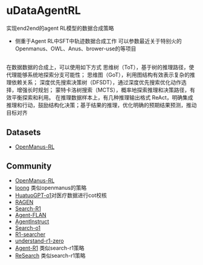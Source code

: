 # uDataAgentRL
实现end2end的agent RL模型的数据合成策略
* 侧重于Agent RL中SFT中轨迹数据合成工作 可以参数最近关于特别火的Openmanus、OWL、Anus、brower-use的等项目
## 
在数据数据的合成上，可以使用如下方式
思维树（ToT），基于树的推理路径，使代理能够系统地探索分支可能性；
思维图（GoT），利用图结构有效表示复杂的推理依赖关系；
深度优先搜索决策树（DFSDT），通过深度优先搜索优化动作选择，增强长时规划；
蒙特卡洛树搜索（MCTS），概率地探索推理和决策路径，有效平衡探索和利用。
在推理数据样本上，有几种推理输出格式
ReAct，明确集成推理和行动，鼓励结构化决策；基于结果的推理，优化明确的预期结果预测，推动目标对齐

## Datasets
* [OpenManus-RL](https://huggingface.co/datasets/CharlieDreemur/OpenManus-RL)

## Community
* [OpenManus-RL](https://github.com/OpenManus/OpenManus-RL)
* [loong](https://github.com/camel-ai/loong) 类似openmanus的策略
* [HuatuoGPT-o1](https://github.com/FreedomIntelligence/HuatuoGPT-o1/blob/main/construct_verifiable_medical_problems.py)对医疗数据进行cot校核
* [RAGEN](https://github.com/ZihanWang314/RAGEN)
* [Search-R1](https://github.com/PeterGriffinJin/Search-R1)
* [Agent-FLAN](https://huggingface.co/datasets/internlm/Agent-FLAN)
* [AgentInstruct](https://huggingface.co/datasets/THUDM/AgentInstruct)
* [Search-o1](https://github.com/sunnynexus/Search-o1.git)
* [R1-searcher](https://github.com/RUCAIBox/R1-Searcher.git)
* [understand-r1-zero](https://github.com/sail-sg/understand-r1-zero)
* [Agent-R1](https://github.com/0russwest0/Agent-R1) 类似search-r1策略
* [ReSearch](https://github.com/Agent-RL/ReSearch) 类似search-r1策略